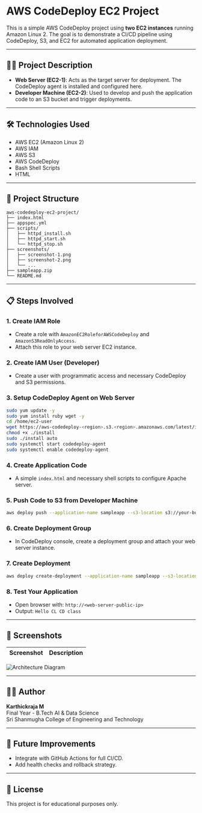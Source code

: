 # AWS CodeDeploy EC2 Project

This is a simple AWS CodeDeploy project using **two EC2 instances** running Amazon Linux 2. The goal is to demonstrate a CI/CD pipeline using CodeDeploy, S3, and EC2 for automated application deployment.

---

## 🧑‍💻 Project Description

- **Web Server (EC2-1)**: Acts as the target server for deployment. The CodeDeploy agent is installed and configured here.
- **Developer Machine (EC2-2)**: Used to develop and push the application code to an S3 bucket and trigger deployments.

---

## 🛠️ Technologies Used

- AWS EC2 (Amazon Linux 2)
- AWS IAM
- AWS S3
- AWS CodeDeploy
- Bash Shell Scripts
- HTML

---

## 📂 Project Structure

```
aws-codedeploy-ec2-project/
├── index.html
├── appspec.yml
├── scripts/
│   ├── httpd_install.sh
│   ├── httpd_start.sh
│   └── httpd_stop.sh
├── screenshots/
│   ├── screenshot-1.png
│   ├── screenshot-2.png
│   └── ...
├── sampleapp.zip
└── README.md
```

---

## 📋 Steps Involved

### 1. Create IAM Role
- Create a role with `AmazonEC2RoleforAWSCodeDeploy` and `AmazonS3ReadOnlyAccess`.
- Attach this role to your web server EC2 instance.

### 2. Create IAM User (Developer)
- Create a user with programmatic access and necessary CodeDeploy and S3 permissions.

### 3. Setup CodeDeploy Agent on Web Server
```bash
sudo yum update -y
sudo yum install ruby wget -y
cd /home/ec2-user
wget https://aws-codedeploy-<region>.s3.<region>.amazonaws.com/latest/install
chmod +x ./install
sudo ./install auto
sudo systemctl start codedeploy-agent
sudo systemctl enable codedeploy-agent
```

### 4. Create Application Code
- A simple `index.html` and necessary shell scripts to configure Apache server.

### 5. Push Code to S3 from Developer Machine
```bash
aws deploy push --application-name sampleapp --s3-location s3://your-bucket/sampleapp.zip --source . --ignore-hidden-files
```

### 6. Create Deployment Group
- In CodeDeploy console, create a deployment group and attach your web server instance.

### 7. Create Deployment
```bash
aws deploy create-deployment --application-name sampleapp --s3-location bucket=your-bucket,key=sampleapp.zip,bundleType=zip --deployment-group-name sample-group --deployment-config-name CodeDeployDefault.AllAtOnce --description "Initial deployment"
```

### 8. Test Your Application
- Open browser with: `http://<web-server-public-ip>`
- Output: `Hello CL CD class`

---

## 📸 Screenshots

| Screenshot | Description |
|------------|-------------|
![Architecture Diagram](./AWS-CodeDeploy-Diagram.png)

---

## 👨‍🎓 Author

**Karthickraja M**  
Final Year - B.Tech AI & Data Science  
Sri Shanmugha College of Engineering and Technology

---

## 🧠 Future Improvements

- Integrate with GitHub Actions for full CI/CD.
- Add health checks and rollback strategy.

---

## 📄 License

This project is for educational purposes only.
